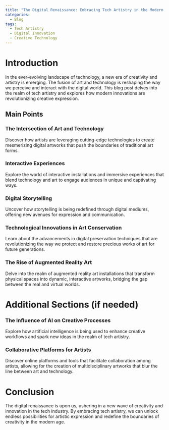 ```yaml
---
title: "The Digital Renaissance: Embracing Tech Artistry in the Modern Age"
categories:
  - Blog
tags:
  - Tech Artistry
  - Digital Innovation
  - Creative Technology
---
```


# Introduction
In the ever-evolving landscape of technology, a new era of creativity and artistry is emerging. The fusion of art and technology is reshaping the way we perceive and interact with the digital world. This blog post delves into the realm of tech artistry and explores how modern innovations are revolutionizing creative expression.

## Main Points
### The Intersection of Art and Technology
Discover how artists are leveraging cutting-edge technologies to create mesmerizing digital artworks that push the boundaries of traditional art forms.

### Interactive Experiences
Explore the world of interactive installations and immersive experiences that blend technology and art to engage audiences in unique and captivating ways.

### Digital Storytelling
Uncover how storytelling is being redefined through digital mediums, offering new avenues for expression and communication.

### Technological Innovations in Art Conservation
Learn about the advancements in digital preservation techniques that are revolutionizing the way we protect and restore precious works of art for future generations.

### The Rise of Augmented Reality Art
Delve into the realm of augmented reality art installations that transform physical spaces into dynamic, interactive artworks, bridging the gap between the real and virtual worlds.

# Additional Sections (if needed)
### The Influence of AI on Creative Processes
Explore how artificial intelligence is being used to enhance creative workflows and spark new ideas in the realm of tech artistry.

### Collaborative Platforms for Artists
Discover online platforms and tools that facilitate collaboration among artists, allowing for the creation of multidisciplinary artworks that blur the line between art and technology.

# Conclusion
The digital renaissance is upon us, ushering in a new wave of creativity and innovation in the tech industry. By embracing tech artistry, we can unlock endless possibilities for artistic expression and redefine the boundaries of creativity in the modern age.